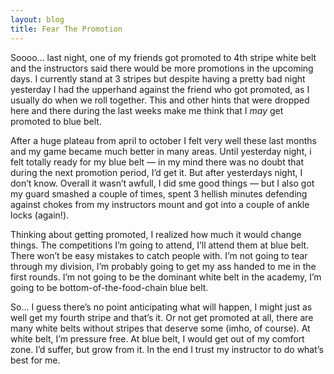 ```yaml
---
layout: blog
title: Fear The Promotion
---
```

Soooo… last night, one of my friends got promoted to 4th stripe white belt and the instructors said there would be more promotions in the upcoming days. I currently stand at 3 stripes but despite having a pretty bad night yesterday I had the upperhand against the friend who got promoted, as I usually do when we roll together. This and other hints that were dropped here and there during the last weeks make me think that I *may* get promoted to blue belt.

After a huge plateau from april to october I felt very well these last months and my game became much better in many areas. Until yesterday night, i felt totally ready for my blue belt — in my mind there was no doubt that during the next promotion period, I’d get it. But after yesterdays night, I don’t know. Overall it wasn’t awfull, I did sme good things — but I also got my guard smashed a couple of times, spent 3 hellish minutes defending against chokes from my instructors mount and got into a couple of ankle locks (again!).

Thinking about getting promoted, I realized how much it would change things. The competitions I’m going to attend, I’ll attend them at blue belt. There won’t be easy mistakes to catch people with. I’m not going to tear through my division, I’m probably going to get my ass handed to me in the first rounds. I’m not going to be the dominant white belt in the academy, I’m going to be bottom-of-the-food-chain blue belt.

So… I guess there’s no point anticipating what will happen, I might just as well get my fourth stripe and that’s it. Or not get promoted at all, there are many white belts without stripes that deserve some (imho, of course). At white belt, I’m pressure free. At blue belt, I would get out of my comfort zone. I’d suffer, but grow from it. In the end I trust my instructor to do what’s best for me.